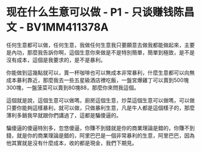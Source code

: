 # 现在什么生意可以做 - P1 - 只谈赚钱陈昌文 - BV1MM411378A

任何生意都可以做，任何生意，我做任何生意我只要願意去做我都能做起來，主要是內功，那麼我告訴你啊，這個生意你來做是不是特別簡單，簡單到極致，是不是沒有成本，這個是我要求的，是不是暴利。

你能做到這幾點就可以，賣一杯咖啡也可以無成本非常暴利，什麼生意都可以向無成本暴利靠近，那麼我去一些五星級酒店裡吃飯，一盤宮爆雞丁可以賣到500塊300塊，一盤菠菜可以賣到80塊88，那麼你來問我這個。

這個就是說，這個生意可以做嗎，廚房這個生意，炒菜這個生意可以做嗎，可以做只要你能夠這樣暴利，就可以做，只做暴利生意，凡是牛人都是這個樣子的，那麼薄利多銷我早就跟你們講過了，這都是騙傻逼的。

騙傻逼的傻逼特別多，忽悠傻逼，你賺不到錢就是你的商業理論是錯的，你賺不到錢，就是你的商業理論是錯的，阿里巴巴是一個非常暴利的生意，阿里巴巴，因為他其實就是沒有什麼成本，收的都是現金，我們下期見。

